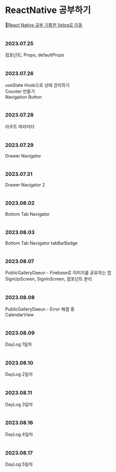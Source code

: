 # ReactNative 공부하기
📍[React Native 공부 기록한 Velog로 이동](https://developerdaeun.tistory.com/category/React%20Native)
<br />
<br />
<h3>2023.07.25</h3>
컴포넌트, Props, defaultProps
<br />
<br />
<h3>2023.07.26</h3>
useState Hook으로 상태 관리하기
<br />
Counter 만들기
<br />
Navigation Button
<br />
<br />
<h3>2023.07.28</h3>

라우트 파라미터
<br />
<br />
<h3>2023.07.29</h3>

Drawer Navigator
<br />
<br />
<h3>2023.07.31</h3>

Drawer Navigator 2
<br />
<br />
<h3>2023.08.02</h3>

Bottom Tab Navigator
<br />
<br />
<h3>2023.08.03</h3>

Bottom Tab Navigator tabBarBadge
<br />
<br />
<h3>2023.08.07</h3>

PublicGalleryDaeun - Firebase로 이미지를 공유하는 앱 
<br />
SignUpScreen, SignInScreen, 컴포넌트 분리
<br />
<br />
<h3>2023.08.08</h3>

PublicGalleryDaeun - Error 해결 중
<br />
CalendarView
<br />
<br />
<h3>2023.08.09</h3>

DayLog 1일차
<br />
<br />
<h3>2023.08.10</h3>

DayLog 2일차
<br />
<br />
<h3>2023.08.11</h3>

DayLog 3일차
<br />
<br />
<h3>2023.08.16</h3>

DayLog 4일차
<br />
<br />
<h3>2023.08.17</h3>

DayLog 5일차
